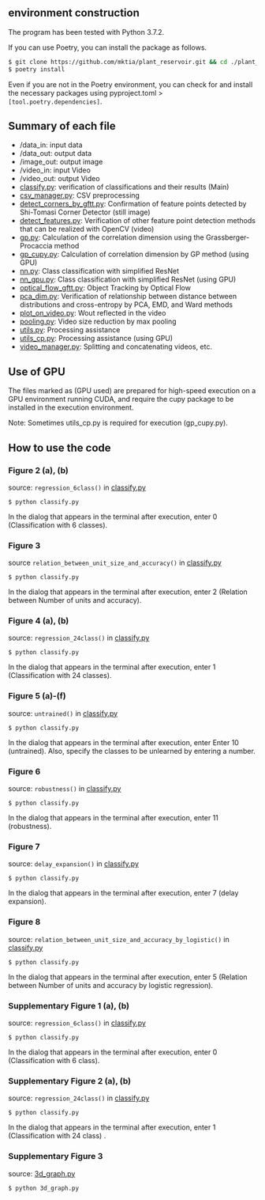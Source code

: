 ## environment construction

The program has been tested with Python 3.7.2.

If you can use Poetry, you can install the package as follows.

```zsh
$ git clone https://github.com/mktia/plant_reservoir.git && cd ./plant_reservoir
$ poetry install
```

Even if you are not in the Poetry environment, you can check for and install the necessary packages using pyproject.toml > `[tool.poetry.dependencies]`.

## Summary of each file

- /data_in: input data
- /data_out: output data
- /image_out: output image
- /video_in: input Video
- /video_out: output Video
- [classify.py](classify.py): verification of classifications and their results (Main)
- [csv_manager.py](csv_manager.py): CSV preprocessing
- [detect_corners_by_gftt.py](detect_corners_by_gftt.py): Confirmation of feature points detected by Shi-Tomasi Corner Detector (still image)
- [detect_features.py](detect_features.py): Verification of other feature point detection methods that can be realized with OpenCV (video)
- [gp.py](gp.py): Calculation of the correlation dimension using the Grassberger-Procaccia method
- [gp_cupy.py](gp_cupy.py): Calculation of correlation dimension by GP method (using GPU)
- [nn.py](nn.py): Class classification with simplified ResNet
- [nn_gpu.py](nn_gpu.py): Class classification with simplified ResNet (using GPU)
- [optical_flow_gftt.py](optical_flow_gftt.py): Object Tracking by Optical Flow
- [pca_dim.py](pca_dim.py): Verification of relationship between distance between distributions and cross-entropy by PCA, EMD, and Ward methods
- [plot_on_video.py](plot_on_video.py): Wout reflected in the video
- [pooling.py](pooling.py): Video size reduction by max pooling
- [utils.py](utils.py): Processing assistance
- [utils_cp.py](utils_cp.py): Processing assistance (using GPU)
- [video_manager.py](video_manager.py): Splitting and concatenating videos, etc.

## Use of GPU

The files marked as (GPU used) are prepared for high-speed execution on a GPU environment running CUDA, and require the cupy package to be installed in the execution environment.

Note: Sometimes utils_cp.py is required for execution (gp_cupy.py).

## How to use the code

### Figure 2 (a), (b)

source: `regression_6class()` in [classify.py](classify.py)

```
$ python classify.py
```

In the dialog that appears in the terminal after execution, enter
0 (Classification with 6 classes).

### Figure 3

source `relation_between_unit_size_and_accuracy()` in [classify.py](classify.py)

```
$ python classify.py
```

In the dialog that appears in the terminal after execution, enter 2 (Relation between Number of units and accuracy).

### Figure 4 (a), (b)

source: `regression_24class()` in [classify.py](classify.py)

```
$ python classify.py
```

In the dialog that appears in the terminal after execution, enter 1 (Classification with 24 classes).

### Figure 5 (a)-(f)

source: `untrained()` in [classify.py](classify.py)

```
$ python classify.py
```

In the dialog that appears in the terminal after execution, enter Enter 10 (untrained).
Also, specify the classes to be unlearned by entering a number.

### Figure 6

source: `robustness()` in [classify.py](classify.py)

```
$ python classify.py
```

In the dialog that appears in the terminal after execution, enter 11 (robustness).


### Figure 7

source: `delay_expansion()` in [classify.py](classify.py)

```
$ python classify.py
```

In the dialog that appears in the terminal after execution, enter 7 (delay expansion).


### Figure 8

source: `relation_between_unit_size_and_accuracy_by_logistic()` in [classify.py](classify.py)

```
$ python classify.py
```

In the dialog that appears in the terminal after execution, enter 5 (Relation between Number of units and accuracy by logistic regression).


### Supplementary Figure 1 (a), (b)

source: `regression_6class()` in [classify.py](classify.py)

```
$ python classify.py
```

In the dialog that appears in the terminal after execution, enter 0 (Classification with 6 class).


### Supplementary Figure 2 (a), (b)

source: `regression_24class()` in [classify.py](classify.py)

```
$ python classify.py
```

In the dialog that appears in the terminal after execution, enter 1 (Classification with 24 class) .

### Supplementary Figure 3

source: [3d_graph.py](3d_graph.py)

```
$ python 3d_graph.py
```
